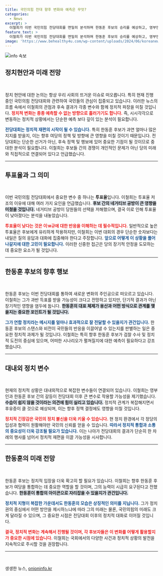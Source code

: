 ```yaml
---
title: 국민의힘 전대 향후 변화와 예측은 무엇?
categories:
  - News
excerpt: >
  이철희가 이번 국민의힘 전당대회를 면밀히 분석하며 한동훈 후보의 승리를 예상하고, 영부인의 개입으로 인한 후폭풍을 경고했다. 저조한 투표율의 배경과 한동훈 특검법의 향후 전망에 대한 깊은 통찰을 공유했다. 
feature_text: >
  이철희가 이번 국민의힘 전당대회를 면밀히 분석하며 한동훈 후보의 승리를 예상하고, 영부인의 개입으로 인한 후폭풍을 경고했다. 저조한 투표율의 배경과 한동훈 특검법의 향후 전망에 대한 깊은 통찰을 공유했다. 
image: 'https://www.behealthy4u.com/wp-content/uploads/2024/06/koreanews.jpg'
---
```


<p><img src="https://www.behealthy4u.com/wp-content/uploads/2024/06/koreanews.jpg" alt="info 속보" /></p>

<h2 data-ke-size="size26">정치현안과 미래 전망</h2>

<p data-ke-size="size16">&nbsp;</p>

<p>정치 현안에 대한 논의는 항상 우리 사회의 뜨거운 이슈로 떠오릅니다. 특히 현재 진행 중인 국민의힘 전당대회와 관련하여 국민들의 관심이 집중되고 있습니다. 이러한 뉴스의 흐름 속에서 이철희의 관점과 후속 결과가 각종 변수와 함께 정치적 파장을 미칠 것입니다. <b><span style="color: #ee2323;">정치적 변화는 종종 예측할 수 없는 방향으로 흘러가기도 합니다.</span></b> 즉, 시시각각으로 변동하는 정치적 상황에서는 단순한 예측 보다 깊이 있는 분석이 필요합니다. </p>

<p><b><span style="color: #1a5490;">전당대회는 정치적 재편의 시작이 될 수 있습니다.</span></b> 특히 한동훈 후보가 과연 얼마나 많은 지지를 받을지, 이는 향후 여당의 정책 및 방향에 큰 영향을 미칠 것이기 때문입니다. 전당대회는 단순한 선거가 아닌, 후속 정책 및 행보에 있어 중요한 기점이 될 것이므로 중대한 분석이 필요합니다. 이철희는 후보들 간의 경쟁이 개인적인 문제가 아닌 당의 미래와 직접적으로 연결되어 있다고 언급했습니다. </p>

<hr>

<h2 data-ke-size="size26">투표율과 그 의미</h2>

<p data-ke-size="size16">&nbsp;</p>

<p>이번 국민의힘 전당대회에서 중요한 변수 중 하나는 <b>투표율</b>입니다. 이철희는 투표율 저조의 이유에 대해 여러 가지 요인을 언급했습니다. <b><span style="background-color: #21538527;">후보 간의 네거티브 공방이 큰 영향을 미쳤을 것입니다.</span></b> 네거티브 공방이 당원들의 선택을 저해했으며, 결국 이로 인해 투표율이 낮아졌다는 분석을 내놓았습니다. </p>

<p><b><span style="color: #ee2323;">투표율이 낮다는 것은 이าต규에 대한 반응을 이해하는 데 필수적입니다.</span></b> 일반적으로 높은 투표율은 후보에게 유리하게 작용하지만, 이철희는 이번 대회의 경우 단순한 숫자보다는 내일은 질의 응답과 대화에 집중해야 한다고 주장합니다. <b><span style="color: #1a5490;">앞으로 어떻게 이 상황을 풀어나갈지에 대한 고민이 필요합니다.</span></b> 이러한 신중한 접근은 당의 장기적 안정을 도모하는 데 중요한 요소가 될 것입니다. </p>

<hr>

<h2 data-ke-size="size26">한동훈 후보의 향후 행보</h2>

<p data-ke-size="size16">&nbsp;</p>

<p>한동훈 후보는 이번 전당대회를 통하여 새로운 변화의 주인공으로 떠오르고 있습니다. 이철희는 그가 과반 득표를 받을 가능성이 크다고 전망하고 있지만, 단기적 결과가 아닌 장기적인 영향을 염두에 둡니다. <b><span style="background-color: #21538527;">한동훈의 대표 체제가 용산과 어떤 방식으로 관계를 맺을지는 중요한 포인트가 될 것입니다.</span></b> </p>

<p><b><span style="color: #1a5490;">그가 연합 정치라는 메시지를 얼마나 효과적으로 잘 전달할 수 있을지가 관건입니다.</span></b> 한동훈 후보의 스탠스와 비전이 국민들의 반응을 이끌어낼 수 있는지를 판별하는 일은 중요한 정치적 과제가 될 것입니다. 이철희는 특히 향후 한동훈 후보가 검찰 수사 및 정치적 도전의 중심에 있으며, 어떠한 시나리오가 펼쳐질지에 대한 예측이 필요하다고 강조했습니다. </p>

<hr>

<h2 data-ke-size="size26">대내외 정치 변수</h2>

<p data-ke-size="size16">&nbsp;</p>

<p>현재의 정치적 상황은 대내외적으로 복잡한 변수들이 연결되어 있습니다. 이철희는 영부인과 한동훈 후보 간의 갈등이 전당대회 이후 큰 변수로 작용할 가능성을 제기했습니다. <b><span style="background-color: #21538527;">수습이 쉽지 않을 것이라는 의견에 힘이 실리고 있습니다.</span></b> 정치적 관계가 복잡해지면서 후유증이 클 것으로 예상되며, 이는 향후 정책 결정에도 영향을 미칠 것입니다. </p>

<p><b><span style="color: #ee2323;">정치적 긴장감은 국민의 정치 불신을 더욱 키울 수 있습니다.</span></b> 현 정치 환경에서 각 정당의 입성과 협력이 원활해야만 국민의 신뢰를 얻을 수 있습니다. <b><span style="color: #1a5490;">따라서 정치적 통합과 소통의 중요성이 더욱 강조될 필요가 있습니다.</span></b> 이는 나아가 전당대회의 결과가 단순히 한 차례의 행사를 넘어서 정치적 재편을 이끌 가능성을 시사합니다.</p>

<hr>

<h2 data-ke-size="size26">한동훈의 미래 전망</h2>

<p data-ke-size="size16">&nbsp;</p>

<p>한동훈 후보는 정치적 입장을 더욱 확고히 할 필요가 있습니다. 이철희는 향후 한동훈 후보가 여당을 통합하는 데 중요한 역할을 할 것이며, 그의 능력이 시급히 요구된다고 전했습니다. <b><span style="background-color: #21538527;">한동훈이 통합의 아이콘으로 자리잡을 수 있을지가 관건입니다.</span></b> </p>

<p><b><span style="color: #1a5490;">정치적 지형이 복잡한 가운데서도 한동훈의 모습은 상징적인 의미를 지닙니다.</span></b> 그가 정치권의 중심에서 어떤 방안을 제시하느냐에 따라 그의 미래는 물론, 국민의힘의 미래도 크게 달라질 수 있으며, 그 중요한 시점은 전당대회 이후의 정치적 대화로 이어질 것입니다. </p>

<p><b><span style="color: #ee2323;">결국, 정치적 변화는 계속해서 진행될 것이며, 각 후보자들은 이 변화를 어떻게 활용할지가 중요한 시점에 있습니다.</span></b> 이철희는 국회에서의 다양한 사건과 정치적 상황의 발전을 지속적으로 주시할 것을 권장합니다. </p>

<hr>

<p data-ke-size="size16">&nbsp;</p>
생생한 뉴스, <a href="https://onioninfo.kr" rel="dofollow">onioninfo.kr</a>


